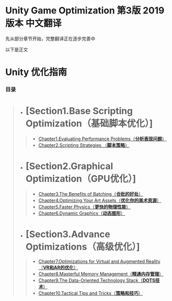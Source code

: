 # Unity Game Optimization 第3版 2019版本 中文翻译

先从部分章节开始，完整翻译正在逐步完善中

以下是正文

# Unity 优化指南

### 目录

> - # [Section1.Base Scripting Optimization（**基础脚本优化**）]
> > - [Chapter1.Evaluating Performance Problems（**分析表现问题**）](Chapter1.Evaluating-Performance-Problems.md)
> > - [Chapter2.Scripting Strategies （**脚本策略**）](Chapter2.Scripting-Strategies.md)
> - # [Section2.Graphical Optimization（**GPU优化**）]
> > - [Chapter3.The Benefits of Batching（**合批的好处**）](Chapter3.The-Benefits-of-Batching.md)
> > - [Chapter4.Optimizing Your Art Assets（**优化你的美术资源**）](Chapter4.Optimizing-Your-Art-Assets.md)
> > - [Chapter5.Faster Physics（**更快的物理性能**）](Chapter5.Faster-Physics.md)
> > - [Chapter6.Dynamic Graphics（**动态图形**）](Chapter6.Dynamic-Graphics.md)
> - # [Section3.Advance Optimizations（**高级优化**）]
> > - [Chapter7.Optimizations for Virtual and Augmented Reality（**VR和AR的优化**）](Chapter7.Optimizations-for-Virtual-and-Augmented-Reality.md)
> > - [Chapter8.Masterful Memory Management（**精通内存管理**）](Chapter8.Masterful-Memory-Management.md)
> > - [Chapter9.The Data-Oriented Technology Stack（**DOTS技术**）](Chapter9.The-Data-Oriented-Technology-Stack.md)
> > - [Chapter10.Tactical Tips and Tricks（**策略和技巧**）](Chapter10.Tactical-Tips-and-Tricks.md)
